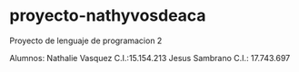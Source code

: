 # proyecto-nathyvosdeaca
Proyecto de lenguaje de programacion 2

Alumnos: Nathalie Vasquez C.I.:15.154.213
	 Jesus Sambrano C.I.: 17.743.697
